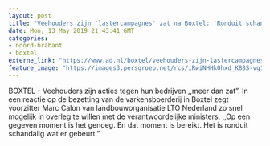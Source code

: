 ```yaml
---
layout: post
title: "Veehouders zijn 'lastercampagnes' zat na Boxtel: 'Ronduit schandalig wat er gebeurt’"
date: Mon, 13 May 2019 21:43:41 GMT
categories: 
- noord-brabant 
- boxtel 
externe_link: "https://www.ad.nl/boxtel/veehouders-zijn-lastercampagnes-zat-na-boxtel-ronduit-schandalig-wat-er-gebeurt~a25e09ac/"
feature_image: "https://images3.persgroep.net/rcs/iRwiNHHk0hxd_K88S-vg15tUhfk/diocontent/148291624/_fitwidth/400/?appId=21791a8992982cd8da851550a453bd7f&quality=0.7"
---
```


BOXTEL - Veehouders zijn acties tegen hun bedrijven ,,meer dan zat”. In een reactie op de bezetting van de varkensboerderij in Boxtel zegt voorzitter Marc Calon van landbouworganisatie LTO Nederland zo snel mogelijk in overleg te willen met de verantwoordelijke ministers. ,,Op een gegeven moment is het genoeg. En dat moment is bereikt. Het is ronduit schandalig wat er gebeurt.”
